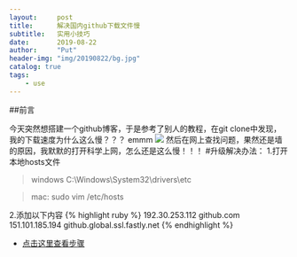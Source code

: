 ```yaml
---
layout:     post
title:      解决国内github下载文件慢
subtitle:   实用小技巧
date:       2019-08-22
author:     "Put"
header-img: "img/20190822/bg.jpg"
catalog: true
tags:
    - use
---
```


##前言

今天突然想搭建一个github博客，于是参考了别人的教程，在git clone中发现，我的下载速度为什么这么慢？？？ emmm
![](img/20190822/old.jpg)
然后在网上查找问题，果然还是墙的原因，我默默的打开科学上网，怎么还是这么慢！！！
#升级解决办法：
1.打开本地hosts文件
>windows C:\Windows\System32\drivers\etc

>mac: sudo vim /etc/hosts

2.添加以下内容
{% highlight ruby %}
    192.30.253.112 github.com
    151.101.185.194 github.global.ssl.fastly.net
{% endhighlight %}
- [点击这里查看步骤](https://github.com/qiubaiying/qiubaiying.github.io/wiki/%E5%8D%9A%E5%AE%A2%E6%90%AD%E5%BB%BA%E8%AF%A6%E7%BB%86%E6%95%99%E7%A8%8B)


